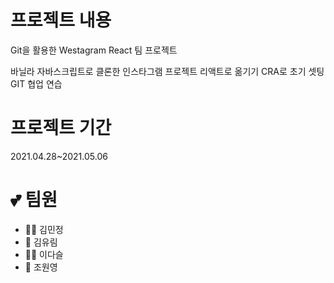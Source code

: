 # 프로젝트 내용

Git을 활용한 Westagram React 팀 프로젝트

바닐라 자바스크립트로 클론한 인스타그램 프로젝트 리액트로 옮기기
CRA로 초기 셋팅
GIT 협업 연습

# 프로젝트 기간

2021.04.28~2021.05.06

# 💕 팀원

- 👩🏻 김민정
- 🤩 김유림
- 👩🏻 이다슬
- 👻 조원영
